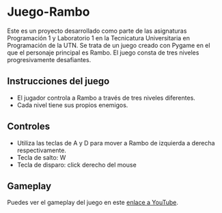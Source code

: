 # Juego-Rambo
Este es un proyecto desarrollado como parte de las asignaturas Programación 1 y Laboratorio 1 en la Tecnicatura Universitaria en Programación de la UTN. Se trata de un juego creado con Pygame en el que el personaje principal es Rambo. El juego consta de tres niveles progresivamente desafiantes.

## Instrucciones del juego

- El jugador controla a Rambo a través de tres niveles diferentes.
- Cada nivel tiene sus propios enemigos.
## Controles

- Utiliza las teclas de A y D para mover a Rambo de izquierda a derecha respectivamente.
- Tecla de salto: W
- Tecla de disparo: click derecho del mouse

## Gameplay

Puedes ver el gameplay del juego en este [enlace a YouTube](https://youtu.be/TqFIhmIiUss?si=DDAgoZgdFp8J73dj).
  

